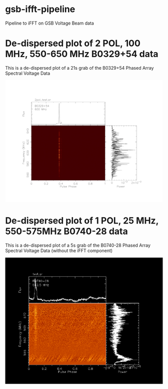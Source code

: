 # gsb-ifft-pipeline
Pipeline to iFFT on GSB Voltage Beam data

# De-dispersed plot of 2 POL, 100 MHz, 550-650 MHz B0329+54 data 

This is a de-dispersed plot of a 21s grab of the B0329+54 Phased Array Spectral Voltage Data

![De-Dispersed Plot](https://github.com/RaghavGirgaonkar/gsb-ifft-pipeline/blob/main/images/B0329.png?raw=true)


# De-dispersed plot of 1 POL, 25 MHz, 550-575MHz B0740-28 data

This is a de-dispersed plot of a 5s grab of the B0740-28 Phased Array Spectral Voltage Data (without the iFFT component)

![De-Dispersed Plot](https://github.com/RaghavGirgaonkar/gsb-ifft-pipeline/blob/main/images/B0740.png?raw=true)



